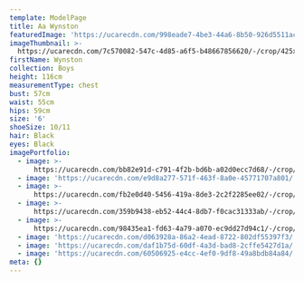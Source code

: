 ```yaml
---
template: ModelPage
title: Aa Wynston
featuredImage: 'https://ucarecdn.com/998eade7-4be3-44a6-8b50-926d5511acc0/'
imageThumbnail: >-
  https://ucarecdn.com/7c570082-547c-4d85-a6f5-b48667856620/-/crop/425x597/453,76/-/preview/
firstName: Wynston
collection: Boys
height: 116cm
measurementType: chest
bust: 57cm
waist: 55cm
hips: 59cm
size: '6'
shoeSize: 10/11
hair: Black
eyes: Black
imagePortfolio:
  - image: >-
      https://ucarecdn.com/bb82e91d-c791-4f2b-bd6b-a02d0ecc7d68/-/crop/853x997/0,214/-/preview/
  - image: 'https://ucarecdn.com/e9d8a277-571f-463f-8a0e-45771707a801/'
  - image: >-
      https://ucarecdn.com/fb2e0d40-5456-419a-8de3-2c2f2285ee02/-/crop/633x790/2,133/-/preview/
  - image: >-
      https://ucarecdn.com/359b9438-eb52-44c4-8db7-f0cac31333ab/-/crop/853x1154/0,82/-/preview/
  - image: >-
      https://ucarecdn.com/98435ea1-fd63-4a79-a070-ec9dd27d94c1/-/crop/635x821/0,93/-/preview/
  - image: 'https://ucarecdn.com/d063928a-86a2-4ead-8722-802df55397f3/'
  - image: 'https://ucarecdn.com/daf1b75d-60df-4a3d-bad8-2cffe5427d1a/'
  - image: 'https://ucarecdn.com/60506925-e4cc-4ef0-9df8-49a8bdb84a84/'
meta: {}
---
```


